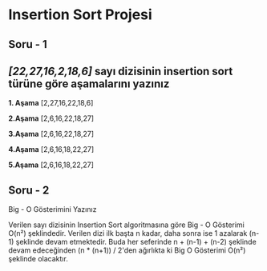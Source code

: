 # Insertion Sort Projesi
## Soru - 1
*[22,27,16,2,18,6]* sayı dizisinin insertion sort türüne göre aşamalarını yazınız
---
**1. Aşama**
[2,27,16,22,18,6]

**2.Aşama**
[2,6,16,22,18,27]

**3.Aşama**
[2,6,16,22,18,27]

**4.Aşama**
[2,6,16,18,22,27]

**5.Aşama**
[2,6,16,18,22,27]


## Soru - 2
Big - O Gösterimini Yazınız

Verilen sayı dizisinin Insertion Sort algoritmasına göre Big - O Gösterimi O(n²) şeklindedir.
Verilen dizi ilk başta n kadar, daha sonra ise 1 azalarak (n-1) şeklinde devam etmektedir.
Buda her seferinde n + (n-1) + (n-2) şeklinde devam edeceğinden (n * (n+1)) / 2'den ağırlıkta ki
Big O Gösterimi O(n²) şeklinde olacaktır.